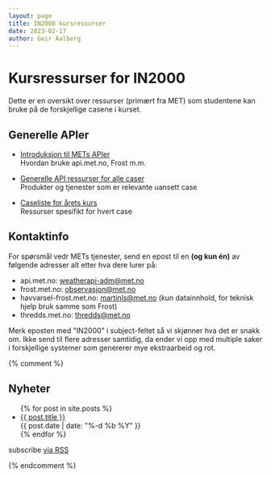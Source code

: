 ```yaml
---
layout: page
title: IN2000 kursressurser
date: 2023-02-17
author: Geir Aalberg
---
```


# Kursressurser for IN2000

Dette er en oversikt over ressurser (primært fra MET) som studentene kan
bruke på de forskjellige casene i kurset.

## Generelle APIer

- [Introduksjon til METs APIer](./intro)<br>
  Hvordan bruke api.met.no, Frost m.m.

- [Generelle API ressurser for alle caser](./general)<br>
  Produkter og tjenester som er relevante uansett case

- [Caseliste for årets kurs](./2023/)<br>
  Ressurser spesifikt for hvert case

## Kontaktinfo

For spørsmål vedr METs tjenester, send en epost til en **(og kun én)** av følgende adresser alt
etter hva dere lurer på:

- api.met.no: <weatherapi-adm@met.no>
- frost.met.no: <observasjon@met.no>
- havvarsel-frost.met.no: <martinls@met.no> (kun datainnhold, for teknisk hjelp bruk samme som Frost)
- thredds.met.no: <thredds@met.no>

Merk eposten med "IN2000" i subject-feltet så vi skjønner hva det er snakk om. Ikke send til flere adresser
samtidig, da ender vi opp med multiple saker i forskjellige systemer som genererer mye ekstraarbeid og rot.

{% comment %}

## Nyheter

<ul class="post-list">
  {% for post in site.posts %}
    <li>
      <a class="post-link" href="{{ post.url | prepend: site.baseurl }}">{{ post.title }}</a><br/>
      <span class="post-meta">{{ post.date | date: "%-d %b %Y" }}</span>
    </li>
  {% endfor %}
</ul>

<p class="rss-subscribe">subscribe <a href="{{ "/feed.xml" | prepend: site.baseurl }}">via RSS</a></p>

{% endcomment %}
